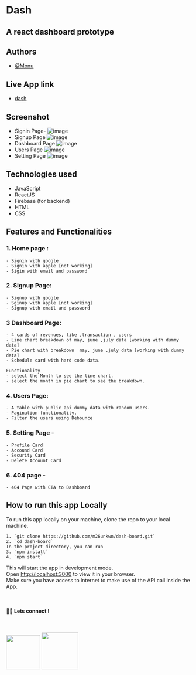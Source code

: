 # Dash

## A react dashboard prototype

## Authors

- [@Monu](https://twitter.com/getumank)

## Live App link

- [dash](https://dashh-board.netlify.app/)

## Screenshot
- Signin Page- 
![image](https://user-images.githubusercontent.com/46845822/173014306-131acf5a-843c-4e90-9284-d7917da8a5e0.png)
- Signup Page
![image](https://user-images.githubusercontent.com/46845822/173014424-58394d84-52fc-4a02-b57e-cc6054812f76.png)
- Dashboard Page
![image](https://user-images.githubusercontent.com/46845822/173014584-7950142d-52b7-4326-868f-4bbbb39a59fa.png)
- Users Page
![image](https://user-images.githubusercontent.com/46845822/173014665-91a34d09-219c-4118-9003-e0f2c7dba256.png)
- Setting Page
![image](https://user-images.githubusercontent.com/46845822/173016683-f84d4f8e-00ce-47b3-89c1-c6f645ef46d3.png)




## Technologies used
- JavaScript
- ReactJS
- Firebase (for backend)
- HTML
- CSS

## Features and Functionalities

### 1. Home page :

    - Signin with google
    - Signin with apple [not working]
    - Sigin with email and password

### 2. Signup Page:
    - Signup with google
    - Sginup with apple [not working]
    - Signup with email and password
    
### 3 Dashboard Page:


    - 4 cards of revenues, like ,transaction , users
    - Line chart breakdown of may, june ,july data [working with dummy data]
    - Pie chart with breakdown  may, june ,july data [working with dummy data]
    - Schedule card with hard code data.

    Functionality
    - select the Month to see the line chart.
    - select the month in pie chart to see the breakdown.

### 4. Users Page:

    - A table with public api dummy data with random users.
    - Pagination functionality.
    - Filter the users using Debounce


### 5. Setting Page -

    - Profile Card
    - Accound Card
    - Security Card
    - Delete Account Card
    

### 6. 404 page -

    - 404 Page with CTA to Dashboard





## **How to run this app Locally**

To run this app locally on your machine, clone the repo to your local machine.

    1. `git clone https://github.com/m26unkwn/dash-board.git`
    2. `cd dash-board`
    In the project directory, you can run
    3. `npm install`
    4. `npm start`

This will start the app in development mode.\
Open [http://localhost:3000](http://localhost:3000) to view it in your browser.\
Make sure you have access to internet to make use of the API call inside the App.

<br>

#### 👨‍💻 Lets connect !

<br>

<a href="https://twitter.com/getumank/"><img src="https://img.shields.io/badge/Twitter-1DA1F2?style=for-the-badge&logo=twitter&logoColor=white" width="93px"/></a>
<a href="https://www.linkedin.com/in/monu-shukla/"><img src="https://img.shields.io/badge/LinkedIn-0077B5?style=for-the-badge&logo=linkedin&logoColor=white" width="100px"/></a>
